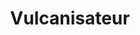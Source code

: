 ---
title: "Vulcanisateur"
url: /libreville/vulcanisateur-avenue-barthelemy-boganda/
shop: pneus
---